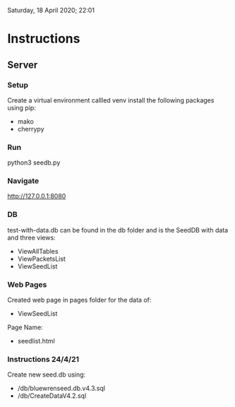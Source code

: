 Saturday, 18 April 2020; 22:01 
# Instructions
## Server
### Setup
Create a virtual environment callled venv
install the following packages using pip:
 - mako
 - cherrypy
### Run
python3 seedb.py
### Navigate
http://127.0.0.1:8080


### DB
test-with-data.db can be found in the db folder and is the SeedDB with data and three views:

- ViewAllTables
- ViewPacketsList
- ViewSeedList

### Web Pages
Created web page in pages folder for the data of:

- ViewSeedList

Page Name:

- seedlist.html

### Instructions 24/4/21
Create new seed.db using:
 
- /db/bluewrenseed.db.v4.3.sql
- /db/CreateDataV4.2.sql
